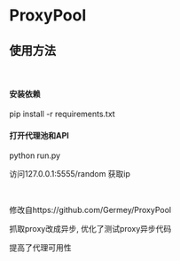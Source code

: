 # ProxyPool

## 使用方法
<br>

#### 安装依赖

pip install -r requirements.txt
<br>

#### 打开代理池和API

python run.py
<br>

访问127.0.0.1:5555/random 获取ip

<br>

修改自https://github.com/Germey/ProxyPool 

抓取proxy改成异步, 优化了测试proxy异步代码 

提高了代理可用性







